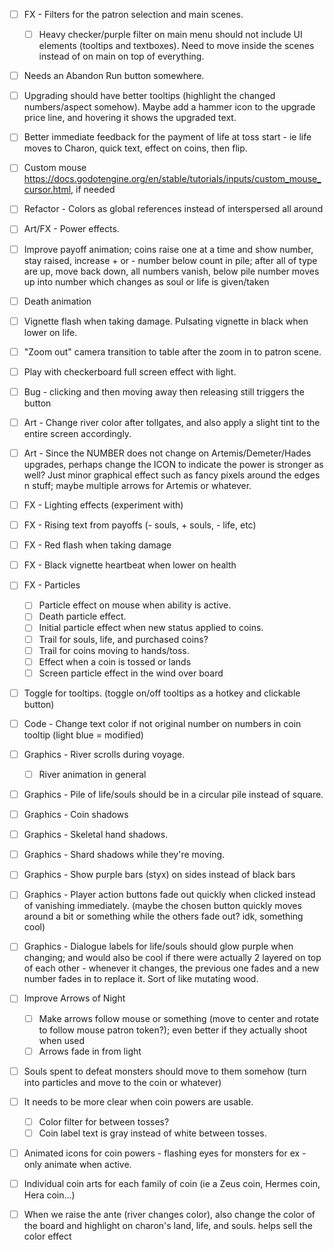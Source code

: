 - [ ] FX - Filters for the patron selection and main scenes.
	- [ ] Heavy checker/purple filter on main menu should not include UI elements (tooltips and textboxes). Need to move inside the scenes instead of on main on top of everything.
- [ ] Needs an Abandon Run button somewhere. 
- [ ] Upgrading should have better tooltips (highlight the changed numbers/aspect somehow). Maybe add a hammer icon to the upgrade price line, and hovering it shows the upgraded text. 
- [ ] Better immediate feedback for the payment of life at toss start - ie life moves to Charon, quick text, effect on coins, then flip.
- [ ] Custom mouse https://docs.godotengine.org/en/stable/tutorials/inputs/custom_mouse_cursor.html, if needed
- [ ] Refactor - Colors as global references instead of interspersed all around
- [ ] Art/FX - Power effects.
- [ ] Improve payoff animation; coins raise one at a time and show number, stay raised, increase + or - number below count in pile; after all of type are up, move back down, all numbers vanish, below pile number moves up into number which changes as soul or life is given/taken
- [ ] Death animation
- [ ] Vignette flash when taking damage. Pulsating vignette in black when lower on life.
- [ ] "Zoom out" camera transition to table after the zoom in to patron scene.
- [ ] Play with checkerboard full screen effect with light.
- [ ] Bug - clicking and then moving away then releasing still triggers the button 
- [ ] Art - Change river color after tollgates, and also apply a slight tint to the entire screen accordingly.
- [ ] Art - Since the NUMBER does not change on Artemis/Demeter/Hades upgrades, perhaps change the ICON to indicate the power is stronger as well? Just minor graphical effect such as fancy pixels around the edges n stuff; maybe multiple arrows for Artemis or whatever.
- [ ] FX - Lighting effects (experiment with)
- [ ] FX - Rising text from payoffs (- souls, + souls, - life, etc)
- [ ] FX - Red flash when taking damage
- [ ] FX - Black vignette heartbeat when lower on health
- [ ] FX - Particles
	- [ ] Particle effect on mouse when ability is active.
	- [ ] Death particle effect.
	- [ ] Initial particle effect when new status applied to coins.
	- [ ] Trail for souls, life, and purchased coins?
	- [ ] Trail for coins moving to hands/toss.
	- [ ] Effect when a coin is tossed or lands
	- [ ] Screen particle effect in the wind over board
- [ ] Toggle for tooltips. (toggle on/off tooltips as a hotkey and clickable button)

- [ ] Code - Change text color if not original number on numbers in coin tooltip (light blue = modified)

- [ ] Graphics - River scrolls during voyage.
	- [ ] River animation in general
- [ ] Graphics - Pile of life/souls should be in a circular pile instead of square.
- [ ] Graphics - Coin shadows
- [ ] Graphics - Skeletal hand shadows. 
- [ ] Graphics - Shard shadows while they're moving.
- [ ] Graphics - Show purple bars (styx) on sides instead of black bars
- [ ] Graphics - Player action buttons fade out quickly when clicked instead of vanishing immediately. (maybe the chosen button quickly moves around a bit or something while the others fade out? idk, something cool)
- [ ] Graphics - Dialogue labels for life/souls should glow purple when changing; and would also be cool if there were actually 2 layered on top of each other - whenever it changes, the previous one fades and a new number fades in to replace it. Sort of like mutating wood.
- [ ] Improve Arrows of Night
	- [ ] Make arrows follow mouse or something (move to center and rotate to follow mouse patron token?); even better if they actually shoot when used
	- [ ] Arrows fade in from light
- [ ] Souls spent to defeat monsters should move to them somehow (turn into particles and move to the coin or whatever)
- [ ] It needs to be more clear when coin powers are usable.
	- [ ] Color filter for between tosses?
	- [ ] Coin label text is gray instead of white between tosses.
- [ ] Animated icons for coin powers - flashing eyes for monsters for ex - only animate when active.
- [ ] Individual coin arts for each family of coin (ie a Zeus coin, Hermes coin, Hera coin...)
- [ ] When we raise the ante (river changes color), also change the color of the board and highlight on charon's land, life, and souls. helps sell the color effect